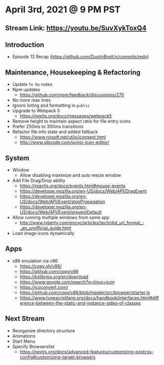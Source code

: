 # April 3rd, 2021 @ 9 PM PST

## Stream Link: https://youtu.be/SuvXykToxQ4

## Introduction

- Episode 13 Recap (https://github.com/DustinBrett/x/commits/redo)

## Maintenance, Housekeeping & Refactoring

- Update `To Do` notes
- Npm updates
  - https://github.com/npm/feedback/discussions/270
- No more max lines
- Ignore linting and formatting in `public`
- Upgrade to Webpack 5
  - https://nextjs.org/docs/messages/webpack5
- Remove height to maintain aspect ratio for file entry icons
- Prefer 250ms to 300ms transitions
- Refactor file info state and added fallback
  - https://www.nirsoft.net/utils/iconsext.html
  - http://www.sibcode.com/junior-icon-editor/

## System

- Window
  - Allow disabling maximize and auto resize window
- Add File Drag/Drop ability
  - https://reactjs.org/docs/events.html#mouse-events
  - https://developer.mozilla.org/en-US/docs/Web/API/DragEvent
  - https://developer.mozilla.org/en-US/docs/Web/API/Event/stopPropagation
  - https://developer.mozilla.org/en-US/docs/Web/API/Event/preventDefault
- Allow running multiple windows from same app
  - http://www.lyberty.com/encyc/articles/tech/dot_url_format_-_an_unofficial_guide.html
- Load image icons dynamically

## Apps

- x86 emulation via v86
  - https://copy.sh/v86/
  - https://github.com/copy/v86
  - https://kolibrios.org/en/download
  - https://www.google.com/search?q=linux+icon
  - https://icoconvert.com/
  - https://github.com/copy/v86/blob/master/src/browser/starter.js
  - https://www.typescriptlang.org/docs/handbook/interfaces.html#difference-between-the-static-and-instance-sides-of-classes

## Next Stream

- Reorganize directory structure
- Animations
- Start Menu
- Specify Browserslist
  - https://nextjs.org/docs/advanced-features/customizing-postcss-config#customizing-target-browsers
